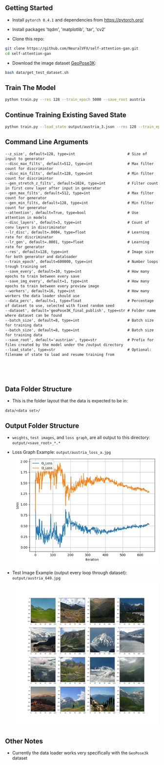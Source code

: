 
## Getting Started
- Install `pytorch 0.4.1` and dependencies from https://pytorch.org/
- Install packages 'tqdm', 'matplotlib', 'tar', 'cv2'

- Clone this repo:
```bash
git clone https://github.com/NeuralVFX/self-attention-gan.git
cd self-attention-gan
```

- Download the image dataset [GeoPose3K](http://cphoto.fit.vutbr.cz/geoPose3K/):

```bash
bash data/get_test_dataset.sh
```

## Train The Model
```bash
python train.py --res 128 --train_epoch 5000 --save_root austria
```

## Continue Training Existing Saved State
```bash
python train.py --load_state output/austria_3.json --res 128 --train_epoch 5000 --save_root austria
```

## Command Line Arguments

```
--z_size', default=128, type=int                        # Size of input to generator
--disc_max_filts', default=512, type=int                # Max filter count for discrimintor
--disc_min_filts', default=128, type=int                # Min filter count for discrimintor
--gen_stretch_z_filts', default=1024, type=int          # Filter count in first conv layer after input in generator
--gen_max_filts', default=512, type=int                 # Max filter count for generator
--gen_min_filts, default=128, type=int                  # Min filter count for generator
--attention', default=True, type=bool                   # Use attention in models
--disc_layers', default=3, type=int                     # Count of conv layers in discriminator
--lr_disc', default=.0004, type=float                   # Learning rate for discriminator
--lr_gen', default=.0001, type=float                    # Learning rate for generator
--res', default=128, type=int                           # Image size for both generator and dataloader
--train_epoch', default=600000, type=int                # Number loops trough training set
--save_every', default=10, type=int                     # How many epochs to train between every save
--save_img_every', default=1, type=int                  # How many epochs to train between every preview image
--workers', default=16, type=int                        # How many workers the data loader should use
--data_perc', default=1, type=float                     # Percentage of dataset to use, selected with fixed random seed
--dataset', default='geoPose3K_final_publish', type=str # Folder name where dataset can be found
--batch_size', default=8, type=int                      # Batch size for training data
--batch_size', default=8, type=int                      # Batch size for training data
--save_root', default='austrian', type=str              # Prefix for files created by the model under the /output directory
--load_state', type=str                                 # Optional: filename of state to load and resume training from





```

## Data Folder Structure

- This is the folder layout that the data is expected to be in:

`data/<data set>/`

## Output Folder Structure

- `weights`, `test images`, and `loss graph`, are all output to this directory: `output/<save_root>_*.*`

- Loss Graph Example: `output/austria_loss_a.jpg`
![](output/austria_loss.jpg)

- Test Image Example (output every loop through dataset): `output/austria_649.jpg`
![](output/austria_649.jpg)

## Other Notes

- Currently the data loader works very specifically with the `GeoPose3k` dataset
